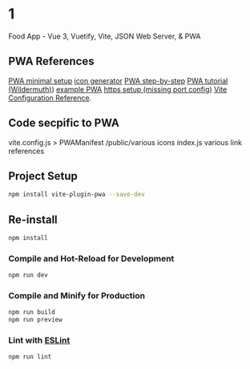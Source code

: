 # 1

Food App - Vue 3, Vuetify, Vite, JSON Web Server, & PWA

## PWA References
[PWA minimal setup](https://vite-pwa-org.netlify.app)
[icon generator](https://favicon.io)
[PWA step-by-step](https://dev.to/hamdankhan364/simplifying-progressive-web-app-pwa-development-with-vite-a-beginners-guide-38cf)
[PWA tutorial (Wildermuth)](https://wildermuth.com/2023/02/09/vite-plugin-for-progressive-web-apps/))
[example PWA](https://www.youtube.com/watch?v=HExHPdX4Rb0)
[https setup (missing port config)](https://www.youtube.com/watch?v=s2YxcPR_yhw)
[Vite Configuration Reference](https://vitejs.dev/config/).

## Code secpific to PWA
vite.config.js > PWAManifest
/public/various icons
index.js various link references

## Project Setup

```sh
npm install vite-plugin-pwa --save-dev
```

## Re-install
```sh
npm install
```

### Compile and Hot-Reload for Development

```sh
npm run dev
```

### Compile and Minify for Production

```sh
npm run build
npm run preview
```

### Lint with [ESLint](https://eslint.org/)

```sh
npm run lint
```
